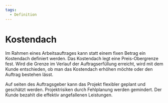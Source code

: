 ```yaml
---
tags:
  - Definition
---
```


# Kostendach

Im Rahmen eines Arbeitsauftrages kann statt einem fixen Betrag ein Kostendach definiert werden. Das Kostendach legt eine Preis-Obergrenze fest. Wird die Grenze im Verlauf der Auftragserfüllung erreicht, wird mit dem Kunde entschieden, ob man das Kostendach erhöhen möchte oder den Auftrag bestehen lässt.

Auf seiten des Auftragsgeber kann das Projekt flexibler geplant und geschätzt werden. Projektrisiken durch Fehlplanung werden gemindert. Der Kunde bezahlt die effektiv angefallenen Leistungen.

